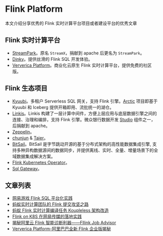 # Flink Platform

本文介绍分享优秀的 Flink 实时计算平台项目或者建设平台的优秀文章

## Flink 实时计算平台

- [StreamPark](https://streampark.apache.org/)。原名 `StreamX`，捐献到 apache 后更名为 `StreamPark`。
- [Dinky](http://www.dlink.top/)。提供丝滑的 Flink SQL 开发体验。
- [Ververica Platform](https://docs.ververica.com/)。商业化云原生 Flink 实时计算平台，提供免费的社区版。

## Flink 生态项目

- [Kyuubi](https://kyuubi.apache.org/)。多租户 Serverless SQL 网关，支持 Flink 引擎。[Arctic](https://arctic.netease.com/ch/) 项目即基于 Kyuubi 和 Iceberg 提供开箱即用、流批统一的湖仓。
- [Linkis](https://linkis.apache.org/)。Linkis 构建了一层计算中间件，方便上层应用与底层数据引擎之间的连接、治理和编排，支持 Flink 引擎。微众银行数据开发 [Studio](https://github.com/WeBankFinTech/DataSphereStudio) 组件之一，后捐献到 apache。
- [Zeppelin](https://zeppelin.apache.org/)。
- [chunjun](https://github.com/DTStack/chunjun) & [Taier](https://github.com/DTStack/Taier)。
- [BitSail](https://github.com/bytedance/bitsail)。BitSail 是字节跳动开源的基于分布式架构的高性能数据集成引擎, 支持多种异构数据源间的数据同步，并提供离线、实时、全量、增量场景下的全域数据集成解决方案。
- [Flink Kubernetes Operator](https://nightlies.apache.org/flink/flink-kubernetes-operator-docs-stable/)。
- [Sql Gateway](https://nightlies.apache.org/flink/flink-docs-release-1.17/docs/dev/table/sql-gateway/overview/)。

## 文章列表

- [网易游戏 Flink SQL 平台化实践](https://zhuanlan.zhihu.com/p/543906111)
- [蚂蚁实时计算团队的 Flink 提交攻坚之路](https://zhuanlan.zhihu.com/p/599654535)
- [蚂蚁 Flink 实时计算编译任务 Koupleless 架构改造](https://mp.weixin.qq.com/s?__biz=MzUzMzU5Mjc1Nw==&mid=2247554808&idx=1&sn=f1869c9e165886dc82d0d3fbe3c6e4f3&chksm=fb2cd782e8eaea5a98c0ec1733371de43ac61ec754f904fc66247eaf6ae833141ec65a4bc34a&mpshare=1&scene=1&srcid=0408M5svStFTRLwWkDyo05Hl&sharer_shareinfo=5824955579a8061ee2a4b506abfa5106&sharer_shareinfo_first=bfae5e8532cee5e273697dd2ff344954&version=4.1.10.99312&platform=mac#rd)
- [Flink on K8S 在网易传媒的落地实践](https://mp.weixin.qq.com/s/nbKz1aAZChTPGFMp80ERNA)
- [揭秘阿里云 Flink 智能诊断利器——Fllink Job Advisor](https://mp.weixin.qq.com/s/OqqRG0yjfIwoJU-SjaFQHA)
- [Ververica Platform-阿里巴巴全新 Flink 企业版揭秘](https://zhuanlan.zhihu.com/p/89616731)
